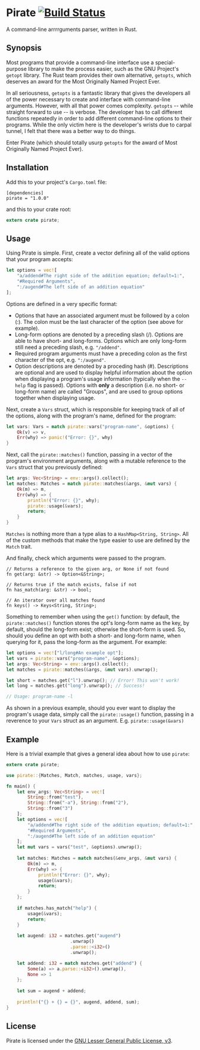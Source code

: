 Pirate [![Build Status](https://travis-ci.org/zcdziura/pirate.svg?branch=master)](https://travis-ci.org/zcdziura/pirate)
======

A command-line arrrrguments parser, written in Rust.

Synopsis
--------

Most programs that provide a command-line interface use a special-purpose library to make the process easier, such as the GNU Project's `getopt` library. The Rust team provides their own alternative, `getopts`, which deserves an award for the Most Originally Named Project Ever.

In all seriousness, `getopts` is a fantastic library that gives the developers all of the power necessary to create and interface with command-line arguments. However, with all that power comes complexity. `getopts` -- while straight forward to use -- is verbose. The developer has to call different functions repeatedly in order to add different command-line options to their programs. While the only victim here is the developer's wrists due to carpal tunnel, I felt that there was a better way to do things.

Enter Pirate (which should totally usurp `getopts` for the award of Most Originally Named Project Ever).

Installation
------------

Add this to your project's `Cargo.toml` file:

```
[dependencies]
pirate = "1.0.0"
```

and this to your crate root:

```rust
extern crate pirate;
```

Usage
-----

Using Pirate is simple. First, create a vector defining all of the valid options that your program accepts:

```rust
let options = vec![
    "a/addend#The right side of the addition equation; default=1:",
    "#Required Arguments",
    ":/augend#The left side of an addition equation"
];
```

Options are defined in a very specific format:

  * Options that have an associated argument must be followed by a colon (:). The colon must be the last character of the option (see above for example).
  * Long-form options are denoted by a preceding slash (/). Options are able to have short- and long-forms. Options which are only long-form still need a preceding slash, e.g. `"/addend"`.
  * Required program arguments must have a preceding colon as the first character of the opt, e.g. `":/augend"`.
  * Option descriptions are denoted by a proceding hash (#). Descriptions are optional and are used to display helpful information about the option when displaying a program's usage information (typically when the `--help` flag is passed). Options with **only** a description (i.e. no short- or long-form name) are called "Groups", and are used to group options together when displaying usage.

Next, create a `Vars` struct, which is responsible for keeping track of all of the options, along with the program's name, defined for the program:

```rust
let vars: Vars = match pirate::vars("program-name", &options) {
    Ok(v) => v,
    Err(why) => panic!("Error: {}", why)
}
```

Next, call the `pirate::matches()` function, passing in a vector of the program's environment arguments, along with a mutable reference to the `Vars` struct that you previously defined:

```rust
let args: Vec<String> = env::args().collect();
let matches: Matches = match pirate::matches(&args, &mut vars) {
    Ok(m) => m,
    Err(why) => {
        println!("Error: {}", why);
        pirate::usage(&vars);
        return;
    }
}
```
`Matches` is nothing more than a type alias to a `HashMap<String, String>`. All of the custom methods that make the type easier to use are defined by the `Match` trait.

And finally, check which arguments were passed to the program.

```
// Returns a reference to the given arg, or None if not found
fn get(arg: &str) -> Option<&String>;

// Returns true if the match exists, false if not
fn has_match(arg: &str) -> bool;

// An iterator over all matches found
fn keys() -> Keys<String, String>;
```

Something to remember when using the `get()` function: by default, the `pirate::matches()` function stores the opt's long-form name as the key, by default, should the long-form exist; otherwise the short-form is used. So, should you define an opt with both a short- and long-form name, when querying for it, pass the long-form as the argument. For example:

```rust
let options = vec!["l/long#An example opt"];
let vars = pirate::vars("program-name", &options);
let args: Vec<String> = env::args().collect();
let matches = pirate::matches(&args, &mut vars).unwrap();

let short = matches.get("l").unwrap(); // Error! This won't work!
let long = matches.get("long").unwrap(); // Success!

// Usage: program-name -l
```

As shown in a previous example, should you ever want to display the program's usage data, simply call the `pirate::usage()` function, passing in a reverence to your `Vars` struct as an argument. E.g. `pirate::usage(&vars)`

Example
-------

Here is a trivial example that gives a general idea about how to use `pirate`:

```rust
extern crate pirate;

use pirate::{Matches, Match, matches, usage, vars};

fn main() {
    let env_args: Vec<String> = vec![
        String::from("test"),
        String::from("-a"), String::from("2"),
        String::from("3")
    ];
    let options = vec![
        "a/addend#The right side of the addition equation; default=1:",
        "#Required Arguments",
        ":/augend#The left side of an addition equation"
    ];
    let mut vars = vars("test", &options).unwrap();
    
    let matches: Matches = match matches(&env_args, &mut vars) {
        Ok(m) => m,
        Err(why) => {
            println!("Error: {}", why);
            usage(&vars);
            return;
        }
    };
    
    if matches.has_match("help") {
        usage(&vars);
        return;
    }
    
    let augend: i32 = matches.get("augend")
                        .unwrap()
                        .parse::<i32>()
                        .unwrap();

    let addend: i32 = match matches.get("addend") {
        Some(a) => a.parse::<i32>().unwrap(),
        None => 1
    };
    
    let sum = augend + addend;
    
    println!("{} + {} = {}", augend, addend, sum);
}
```

License
-------

Pirate is licensed under the [GNU Lesser General Public License, v3](https://www.gnu.org/licenses/lgpl.html).
